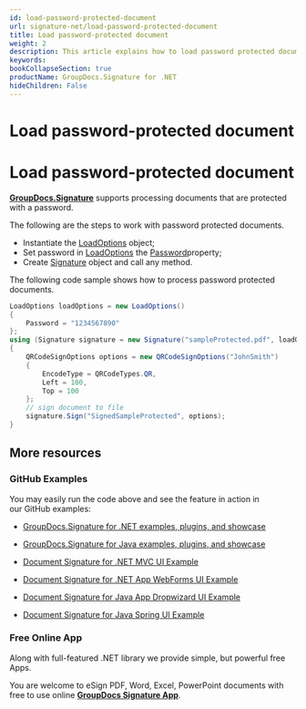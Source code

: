 ```yaml
---
id: load-password-protected-document
url: signature-net/load-password-protected-document
title: Load password-protected document
weight: 2
description: This article explains how to load password protected document with GroupDocs.Signature API.
keywords: 
bookCollapseSection: true
productName: GroupDocs.Signature for .NET
hideChildren: False
---
```


# Load password-protected document


# Load password-protected document

[**GroupDocs.Signature**](https://products.groupdocs.com/signature/net) supports processing documents that are protected with a password.

The following are the steps to work with password protected documents.

*   Instantiate the [LoadOptions](https://apireference.groupdocs.com/net/signature/groupdocs.signature.options/loadoptions) object;
*   Set password in [LoadOptions](https://apireference.groupdocs.com/net/signature/groupdocs.signature.options/loadoptions) the [Password](https://apireference.groupdocs.com/net/signature/groupdocs.signature.options/loadoptions/properties/password)property;
*   Create [Signature](https://apireference.groupdocs.com/net/signature/groupdocs.signature/signature) object and call any method.

The following code sample shows how to process password protected documents.

```csharp
LoadOptions loadOptions = new LoadOptions()
{
    Password = "1234567890"
};
using (Signature signature = new Signature("sampleProtected.pdf", loadOptions))
{
    QRCodeSignOptions options = new QRCodeSignOptions("JohnSmith")
    {
        EncodeType = QRCodeTypes.QR,
        Left = 100,
        Top = 100
    };
    // sign document to file
    signature.Sign("SignedSampleProtected", options);
}
```

## More resources

### GitHub Examples 

You may easily run the code above and see the feature in action in our GitHub examples:

*   [GroupDocs.Signature for .NET examples, plugins, and showcase](https://github.com/groupdocs-signature/GroupDocs.Signature-for-.NET)
    
*   [GroupDocs.Signature for Java examples, plugins, and showcase](https://github.com/groupdocs-signature/GroupDocs.Signature-for-Java)
    
*   [Document Signature for .NET MVC UI Example](https://github.com/groupdocs-signature/GroupDocs.Signature-for-.NET-MVC) 
    
*   [Document Signature for .NET App WebForms UI Example](https://github.com/groupdocs-signature/GroupDocs.Signature-for-.NET-WebForms)
    
*   [Document Signature for Java App Dropwizard UI Example](https://github.com/groupdocs-signature/GroupDocs.Signature-for-Java-Dropwizard)
    
*   [Document Signature for Java Spring UI Example](https://github.com/groupdocs-signature/GroupDocs.Signature-for-Java-Spring)
    

### Free Online App 

Along with full-featured .NET library we provide simple, but powerful free Apps.

You are welcome to eSign PDF, Word, Excel, PowerPoint documents with free to use online **[GroupDocs Signature App](https://products.groupdocs.app/signature)**.
